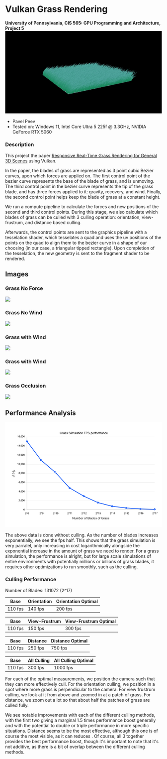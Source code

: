 Vulkan Grass Rendering
==================================

**University of Pennsylvania, CIS 565: GPU Programming and Architecture, Project 5**
![](img/GrassMain.gif)
* Pavel Peev
* Tested on: Windows 11, Intel Core Ultra 5 225f @ 3.3GHz, NVIDIA GeForce RTX 5060

### Description
This project the paper [Responsive Real-Time Grass Rendering for General 3D Scenes](https://www.cg.tuwien.ac.at/research/publications/2017/JAHRMANN-2017-RRTG/JAHRMANN-2017-RRTG-draft.pdf) using Vulkan.

In the paper, the blades of grass are represented as 3 point cubic Bezier curves, upon which forces are applied on. The first control point of the bezier curve represents the base of the blade of grass, and is unmoving. The third control point in the bezier curve represents the tip of the grass blade, and has three forces applied to it: gravity, recovery, and wind. Finally, the second control point helps keep the blade of grass at a constant height.

We run a compute pipeline to calculate the forces and new positions of the second and third control points. During this stage, we also calculate which blades of grass can be culled with 3 culling operation: orientation, view-frustrum, and distance based culling.

Afterwards, the control points are sent to the graphics pipeline with a tesselation shader, which tesselates a quad and uses the uv positions of the points on the quad to align them to the bezier curve in a shape of our choosing (in our case, a triangular tipped rectangle). Upon completion of the tesselation, the new geometry is sent to the fragment shader to be rendered.


## Images

### Grass No Force
![](img/GrassNoForce.gif)

### Grass No Wind
![](img/GrassNoWind.gif)

### Grass with Wind
![](img/GrassWind.gif)

### Grass with Wind
![](img/GrassWind.gif)

### Grass Occlusion
![](img/GrassOcclusion.gif)



## Performance Analysis



![](img/grassAnalysis.png)

The above data is done without culling. As the number of blades increases exponentially, we see the fps half. This shows that the grass simulation is very parralel, only increasing in cost logarithmically alongside the exponential increase in the amount of grass we need to render. For a grass simulation, the performance is alright, but for large scale simulations of entire environments with potentially millions or billions of grass blades, it requires other optimizations to run smoothly, such as the culling.

### Culling Performance

Number of Blades: 131072 (2^17)

| Base | Orientation | Orientation Optimal|
|---|---|---|
| 110 fps | 140 fps| 200 fps|

| Base | View-Frustrum | View-Frustrum Optimal |
|---|---|---|
| 110 fps | 150 fps| 300 fps |

| Base | Distance | Distance Optimal |
|---|---|---|
| 110 fps | 250 fps| 750 fps |

| Base | All Culling | All Culling Optimal |
|---|---|---|
| 110 fps | 300 fps| 1000 fps |

For each of the optimal measurements, we position the camera such that they can more effectively cull. For the orientation culling, we position in a spot where more grass is perpendicular to the camera. For view frustrum culling, we look at it from above and zoomed in at a patch of grass. For distance, we zoom out a lot so that about half the patches of grass are culled fully.

We see notable improvements with each of the different culling methods, with the first two giving a marginal 1.5 times performance boost generally and with the potential to double or triple performance in more specific situations. Distance seems to be the most effective, although this one is of course the most visible, as it can reduces . Of course, all 3 together provides the best performance boost, though it's important to note that it's not additive, as there is a bit of overlap between the different culling methods.



